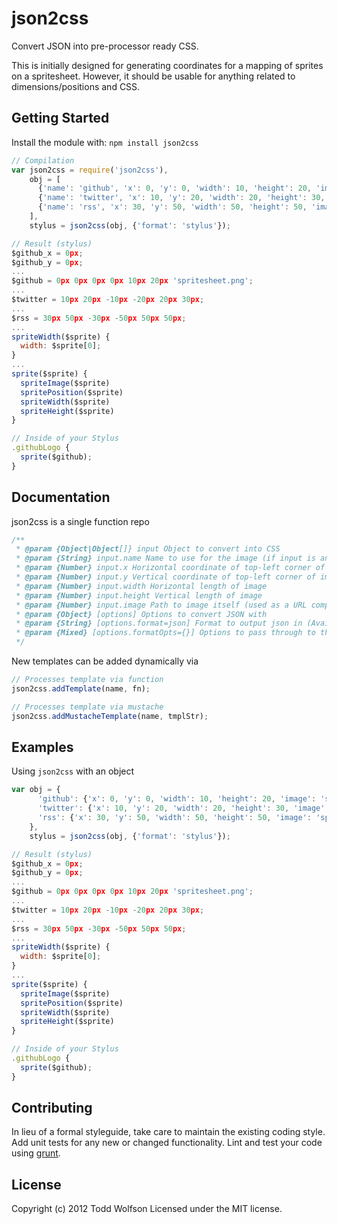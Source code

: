 # json2css

Convert JSON into pre-processor ready CSS.

This is initially designed for generating coordinates for a mapping of sprites on a spritesheet. However, it should be usable for anything related to dimensions/positions and CSS.

## Getting Started
Install the module with: `npm install json2css`

```javascript
// Compilation
var json2css = require('json2css'),
    obj = [
      {'name': 'github', 'x': 0, 'y': 0, 'width': 10, 'height': 20, 'image': 'spritesheet.png'},
      {'name': 'twitter', 'x': 10, 'y': 20, 'width': 20, 'height': 30, 'image': 'spritesheet.png'},
      {'name': 'rss', 'x': 30, 'y': 50, 'width': 50, 'height': 50, 'image': 'spritesheet.png'}
    ],
    stylus = json2css(obj, {'format': 'stylus'});

// Result (stylus)
$github_x = 0px;
$github_y = 0px;
...
$github = 0px 0px 0px 0px 10px 20px 'spritesheet.png';
...
$twitter = 10px 20px -10px -20px 20px 30px;
...
$rss = 30px 50px -30px -50px 50px 50px;
...
spriteWidth($sprite) {
  width: $sprite[0];
}
...
sprite($sprite) {
  spriteImage($sprite)
  spritePosition($sprite)
  spriteWidth($sprite)
  spriteHeight($sprite)
}

// Inside of your Stylus
.githubLogo {
  sprite($github);
}
```

## Documentation
json2css is a single function repo
```js
/**
 * @param {Object|Object[]} input Object to convert into CSS
 * @param {String} input.name Name to use for the image (if input is an object, the key will be the name by default)
 * @param {Number} input.x Horizontal coordinate of top-left corner of image
 * @param {Number} input.y Vertical coordinate of top-left corner of image
 * @param {Number} input.width Horizontal length of image
 * @param {Number} input.height Vertical length of image
 * @param {Number} input.image Path to image itself (used as a URL component)
 * @param {Object} [options] Options to convert JSON with
 * @param {String} [options.format=json] Format to output json in (Available: json, less, sass, scss, stylus)
 * @param {Mixed} [options.formatOpts={}] Options to pass through to the formatter
 */
```

New templates can be added dynamically via
```js
// Processes template via function
json2css.addTemplate(name, fn);

// Processes template via mustache
json2css.addMustacheTemplate(name, tmplStr);
```

## Examples
Using `json2css` with an object

```js
var obj = {
      'github': {'x': 0, 'y': 0, 'width': 10, 'height': 20, 'image': 'spritesheet.png'},
      'twitter': {'x': 10, 'y': 20, 'width': 20, 'height': 30, 'image': 'spritesheet.png'},
      'rss': {'x': 30, 'y': 50, 'width': 50, 'height': 50, 'image': 'spritesheet.png'}
    },
    stylus = json2css(obj, {'format': 'stylus'});

// Result (stylus)
$github_x = 0px;
$github_y = 0px;
...
$github = 0px 0px 0px 0px 10px 20px 'spritesheet.png';
...
$twitter = 10px 20px -10px -20px 20px 30px;
...
$rss = 30px 50px -30px -50px 50px 50px;
...
spriteWidth($sprite) {
  width: $sprite[0];
}
...
sprite($sprite) {
  spriteImage($sprite)
  spritePosition($sprite)
  spriteWidth($sprite)
  spriteHeight($sprite)
}

// Inside of your Stylus
.githubLogo {
  sprite($github);
}
```

## Contributing
In lieu of a formal styleguide, take care to maintain the existing coding style. Add unit tests for any new or changed functionality. Lint and test your code using [grunt](https://github.com/cowboy/grunt).

## License
Copyright (c) 2012 Todd Wolfson
Licensed under the MIT license.
